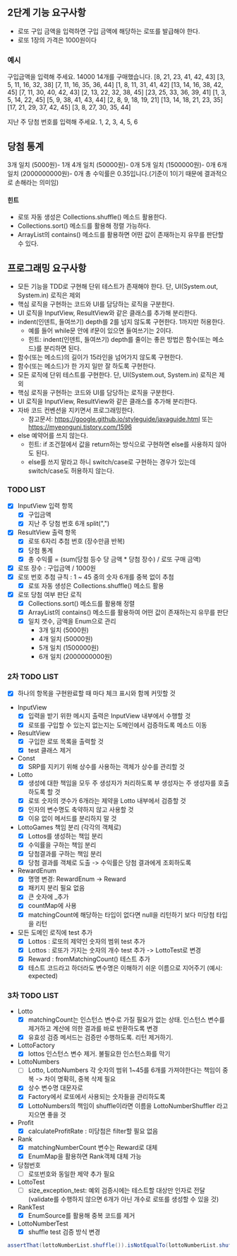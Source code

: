 ## 2단계 기능 요구사항
- 로또 구입 금액을 입력하면 구입 금액에 해당하는 로또를 발급해야 한다.
- 로또 1장의 가격은 1000원이다

### 예시
구입금액을 입력해 주세요.
14000
14개를 구매했습니다.
[8, 21, 23, 41, 42, 43]
[3, 5, 11, 16, 32, 38]
[7, 11, 16, 35, 36, 44]
[1, 8, 11, 31, 41, 42]
[13, 14, 16, 38, 42, 45]
[7, 11, 30, 40, 42, 43]
[2, 13, 22, 32, 38, 45]
[23, 25, 33, 36, 39, 41]
[1, 3, 5, 14, 22, 45]
[5, 9, 38, 41, 43, 44]
[2, 8, 9, 18, 19, 21]
[13, 14, 18, 21, 23, 35]
[17, 21, 29, 37, 42, 45]
[3, 8, 27, 30, 35, 44]

지난 주 당첨 번호를 입력해 주세요.
1, 2, 3, 4, 5, 6

당첨 통계
---------
3개 일치 (5000원)- 1개
4개 일치 (50000원)- 0개
5개 일치 (1500000원)- 0개
6개 일치 (2000000000원)- 0개
총 수익률은 0.35입니다.(기준이 1이기 때문에 결과적으로 손해라는 의미임)

#### 힌트
- 로또 자동 생성은 Collections.shuffle() 메소드 활용한다.
- Collections.sort() 메소드를 활용해 정렬 가능하다.
- ArrayList의 contains() 메소드를 활용하면 어떤 값이 존재하는지 유무를 판단할 수 있다.

## 프로그래밍 요구사항
- 모든 기능을 TDD로 구현해 단위 테스트가 존재해야 한다. 단, UI(System.out, System.in) 로직은 제외
- 핵심 로직을 구현하는 코드와 UI를 담당하는 로직을 구분한다.
- UI 로직을 InputView, ResultView와 같은 클래스를 추가해 분리한다.
- indent(인덴트, 들여쓰기) depth를 2를 넘지 않도록 구현한다. 1까지만 허용한다.
  - 예를 들어 while문 안에 if문이 있으면 들여쓰기는 2이다.
  - 힌트: indent(인덴트, 들여쓰기) depth를 줄이는 좋은 방법은 함수(또는 메소드)를 분리하면 된다.
- 함수(또는 메소드)의 길이가 15라인을 넘어가지 않도록 구현한다.
- 함수(또는 메소드)가 한 가지 일만 잘 하도록 구현한다.
- 모든 로직에 단위 테스트를 구현한다. 단, UI(System.out, System.in) 로직은 제외
- 핵심 로직을 구현하는 코드와 UI를 담당하는 로직을 구분한다.
- UI 로직을 InputView, ResultView와 같은 클래스를 추가해 분리한다.
- 자바 코드 컨벤션을 지키면서 프로그래밍한다.
  - 참고문서: https://google.github.io/styleguide/javaguide.html 또는 https://myeonguni.tistory.com/1596
- else 예약어를 쓰지 않는다.
  - 힌트: if 조건절에서 값을 return하는 방식으로 구현하면 else를 사용하지 않아도 된다.
  - else를 쓰지 말라고 하니 switch/case로 구현하는 경우가 있는데 switch/case도 허용하지 않는다.

### TODO LIST
- [x] InputView 입력 항목
  - [x] 구입금액
  - [x] 지난 주 당첨 번호 6개 split(",")
- [x] ResultView 출력 항목
  - [x] 로또 6자리 추첨 번호 (장수만큼 반복)
  - [x] 당첨 통계
  - [x] 총 수익률 = (sum(당첨 등수 당 금액 * 당첨 장수) / 로또 구매 금액)
- [x] 로또 장수 : 구입금액 / 1000원
- [x] 로또 번호 추첨 규칙 : 1 ~ 45 중의 숫자 6개를 중복 없이 추첨
  - [x] 로또 자동 생성은 Collections.shuffle() 메소드 활용
- [x] 로또 당첨 여부 판단 로직
  - [x] Collections.sort() 메소드를 활용해 정렬
  - [x] ArrayList의 contains() 메소드를 활용하여 어떤 값이 존재하는지 유무를 판단
  - [x] 일치 갯수, 금액을 Enum으로 관리
    - 3개 일치 (5000원)
    - 4개 일치 (50000원)
    - 5개 일치 (1500000원)
    - 6개 일치 (2000000000원)
    
### 2차 TODO LIST
- [x] 하나의 항목을 구현완료할 때 마다 체크 표시와 함께 커밋할 것
- InputView
  - [x] 입력을 받기 위한 메시지 출력은 InputView 내부에서 수행할 것
  - [x] 로또를 구입할 수 있는지 없는지는 도메인에서 검증하도록 메소드 이동
- ResultView
  - [x] 구입한 로또 목록을 출력할 것
  - [x] test 클래스 제거
- Const
  - [x] SRP를 지키기 위해 상수를 사용하는 객체가 상수를 관리할 것
- Lotto
  - [x] 생성에 대한 책임을 모두 주 생성자가 처리하도록 부 생성자는 주 생성자를 호출하도록 할 것
  - [x] 로또 숫자의 갯수가 6개라는 제약을 Lotto 내부에서 검증할 것
  - [x] 인자의 변수명도 축약하지 않고 사용할 것
  - [x] 이유 없이 메서드를 분리하지 말 것
- LottoGames 책임 분리 (각각의 객체로)
  - [x] Lottos를 생성하는 책임 분리
  - [x] 수익률을 구하는 책임 분리
  - [x] 당첨결과를 구하는 책임 분리
  - [x] 당첨 결과를 객체로 도출 -> 수익률은 당첨 결과에게 조회하도록
- RewardEnum 
  - [x] 명명 변경: RewardEnum -> Reward
  - [x] 패키지 분리 필요 없음
  - [x] 큰 숫자에 _추가
  - [x] countMap에 사용
  - [x] matchingCount에 해당하는 타입이 없다면 null을 리턴하기 보다 미당첨 타입을 리턴
- 모든 도메인 로직에 test 추가
  - [x] Lottos : 로또의 제약인 숫자의 범위 test 추가
  - [x] Lottos : 로또가 가지는 숫자의 개수 test 추가 -> LottoTest로 변경
  - [x] Reward : fromMatchingCount() 테스트 추가
  - [x] 테스트 코드라고 하더라도 변수명은 이해하기 쉬운 이름으로 지어주기 (예시: expected)

### 3차 TODO LIST
- Lotto
  - [x] matchingCount는 인스턴스 변수로 가질 필요가 없는 상태. 인스턴스 변수를 제거하고 계산에 의한 결과를 바로 반환하도록 변경
  - [x] 유효성 검증 메서드는 검증만 수행하도록. 리턴 제거하기.

- LottoFactory
  - [x] lottos 인스턴스 변수 제거. 불필요한 인스턴스화를 막기

- LottoNumbers
  - [ ] Lotto, LottoNumbers 각 숫자의 범위 1~45를 6개를 가져야한다는 책임이 중복 -> 차이 명확히, 중복 삭제 필요
  - [x] 상수 변수명 대문자로
  - [x] Factory에서 로또에서 사용되는 숫자들을 관리하도록
  - [x] LottoNumbers의 책임이 shuffle이라면 이름을 LottoNumberShuffler 라고 지으면 좋을 것

- Profit
  - [x] calculateProfitRate : 미당첨은 filter할 필요 없음

- Rank
  - [x] matchingNumberCount 변수는 Reward로 대체
  - [x] EnumMap을 활용하면 Rank객체 대체 가능

- 당첨번호
  - [ ] 로또번호와 동일한 제약 추가 필요

- LottoTest
  - [ ] size_exception_test: 예외 검증시에는 테스트할 대상만 인자로 전달 (validate를 수행하지 않으면 6개가 아닌 개수로 로또를 생성할 수 있을 것)

- RankTest
  - [x] EnumSource를 활용해 중복 코드를 제거

- LottoNumberTest
  - [x] shuffle test 검증 방식 변경

```java
assertThat(lottoNumberList.shuffle()).isNotEqualTo(lottoNumberList.shuffle());
```

